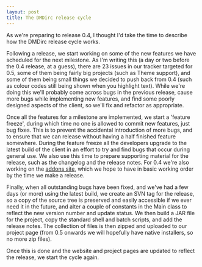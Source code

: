 ```yaml
---
layout: post
title: The DMDirc release cycle
---
```

As we're preparing to release 0.4, I thought I'd take the time to describe how the DMDirc release cycle works.

Following a release, we start working on some of the new features we have scheduled for the next milestone. As I'm writing this (a day or two before the 0.4 release, at a guess), there are 23 issues in our tracker targeted for 0.5, some of them being fairly big projects (such as Theme support), and some of them being small things we decided to push back from 0.4 (such as colour codes still being shown when you highlight text). While we're doing this we'll probably come across bugs in the previous release, cause more bugs while implementing new features, and find some poorly designed aspects of the client, so we'll fix and refactor as appropriate.

Once all the features for a milestone are implemented, we start a 'feature freeze', during which time no one is allowed to commit new features, just bug fixes.  This is to prevent the accidental introduction of more bugs, and to ensure that we can release without having a half finished feature somewhere.  During the feature freeze all the developers upgrade to the latest build of the client in an effort to try and find bugs that occur during general use.  We also use this time to prepare supporting material for the release, such as the changelog and the release notes.  For 0.4 we're also working on the [addons site](http://addons.dmdirc.com/), which we hope to have in basic working order by the time we make a release.

Finally, when all outstanding bugs have been fixed, and we've had a few days (or more) using the latest build, we create an SVN tag for the release, so a copy of the source tree is preserved and easily accessible if we ever need it in the future, and alter a couple of constants in the Main class to reflect the new version number and update status.  We then build a JAR file for the project, copy the standard shell and batch scripts, and add the release notes. The collection of files is then zipped and uploaded to our project page (from 0.5 onwards we will hopefully have native installers, so no more zip files).

Once this is done and the website and project pages are updated to reflect the release, we start the cycle again.